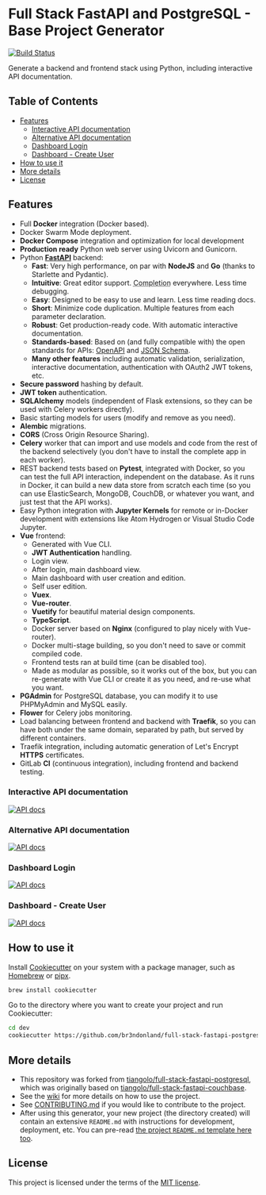 # Full Stack FastAPI and PostgreSQL - Base Project Generator

[![Build Status](https://travis-ci.com/br3ndonland/full-stack-fastapi-postgresql.svg?branch=develop)](https://travis-ci.com/br3ndonland/full-stack-fastapi-postgresql)

Generate a backend and frontend stack using Python, including interactive API documentation.

## Table of Contents <!-- omit in toc -->

- [Features](#features)
  - [Interactive API documentation](#interactive-api-documentation)
  - [Alternative API documentation](#alternative-api-documentation)
  - [Dashboard Login](#dashboard-login)
  - [Dashboard - Create User](#dashboard---create-user)
- [How to use it](#how-to-use-it)
- [More details](#more-details)
- [License](#license)

## Features

- Full **Docker** integration (Docker based).
- Docker Swarm Mode deployment.
- **Docker Compose** integration and optimization for local development
- **Production ready** Python web server using Uvicorn and Gunicorn.
- Python **[FastAPI](https://github.com/tiangolo/fastapi)** backend:
  - **Fast**: Very high performance, on par with **NodeJS** and **Go** (thanks to Starlette and Pydantic).
  - **Intuitive**: Great editor support. <abbr title="also known as auto-complete, autocompletion, IntelliSense">Completion</abbr> everywhere. Less time debugging.
  - **Easy**: Designed to be easy to use and learn. Less time reading docs.
  - **Short**: Minimize code duplication. Multiple features from each parameter declaration.
  - **Robust**: Get production-ready code. With automatic interactive documentation.
  - **Standards-based**: Based on (and fully compatible with) the open standards for APIs: <a href="https://github.com/OAI/OpenAPI-Specification" target="_blank">OpenAPI</a> and <a href="http://json-schema.org/" target="_blank">JSON Schema</a>.
  - **Many other features** including automatic validation, serialization, interactive documentation, authentication with OAuth2 JWT tokens, etc.
- **Secure password** hashing by default.
- **JWT token** authentication.
- **SQLAlchemy** models (independent of Flask extensions, so they can be used with Celery workers directly).
- Basic starting models for users (modify and remove as you need).
- **Alembic** migrations.
- **CORS** (Cross Origin Resource Sharing).
- **Celery** worker that can import and use models and code from the rest of the backend selectively (you don't have to install the complete app in each worker).
- REST backend tests based on **Pytest**, integrated with Docker, so you can test the full API interaction, independent on the database. As it runs in Docker, it can build a new data store from scratch each time (so you can use ElasticSearch, MongoDB, CouchDB, or whatever you want, and just test that the API works).
- Easy Python integration with **Jupyter Kernels** for remote or in-Docker development with extensions like Atom Hydrogen or Visual Studio Code Jupyter.
- **Vue** frontend:
  - Generated with Vue CLI.
  - **JWT Authentication** handling.
  - Login view.
  - After login, main dashboard view.
  - Main dashboard with user creation and edition.
  - Self user edition.
  - **Vuex**.
  - **Vue-router**.
  - **Vuetify** for beautiful material design components.
  - **TypeScript**.
  - Docker server based on **Nginx** (configured to play nicely with Vue-router).
  - Docker multi-stage building, so you don't need to save or commit compiled code.
  - Frontend tests ran at build time (can be disabled too).
  - Made as modular as possible, so it works out of the box, but you can re-generate with Vue CLI or create it as you need, and re-use what you want.
- **PGAdmin** for PostgreSQL database, you can modify it to use PHPMyAdmin and MySQL easily.
- **Flower** for Celery jobs monitoring.
- Load balancing between frontend and backend with **Traefik**, so you can have both under the same domain, separated by path, but served by different containers.
- Traefik integration, including automatic generation of Let's Encrypt **HTTPS** certificates.
- GitLab **CI** (continuous integration), including frontend and backend testing.

### Interactive API documentation

[![API docs](img/docs.png)](https://github.com/tiangolo/full-stack-fastapi-postgresql)

### Alternative API documentation

[![API docs](img/redoc.png)](https://github.com/tiangolo/full-stack-fastapi-postgresql)

### Dashboard Login

[![API docs](img/login.png)](https://github.com/tiangolo/full-stack-fastapi-postgresql)

### Dashboard - Create User

[![API docs](img/dashboard.png)](https://github.com/tiangolo/full-stack-fastapi-postgresql)

## How to use it

Install [Cookiecutter](https://cookiecutter.readthedocs.io/en/latest/) on your system with a package manager, such as [Homebrew](https://brew.sh/) or [pipx](https://pipxproject.github.io/pipx/).

```bash
brew install cookiecutter
```

Go to the directory where you want to create your project and run Cookiecutter:

```bash
cd dev
cookiecutter https://github.com/br3ndonland/full-stack-fastapi-postgresql
```

## More details

- This repository was forked from [tiangolo/full-stack-fastapi-postgresql](https://github.com/tiangolo/full-stack-fastapi-postgresql), which was originally based on [tiangolo/full-stack-fastapi-couchbase](https://github.com/tiangolo/full-stack-fastapi-couchbase).
- See the [wiki](https://github.com/br3ndonland/full-stack-fastapi-postgresql/wiki) for more details on how to use the project.
- See [CONTRIBUTING.md](./.github/CONTRIBUTING.md) if you would like to contribute to the project.
- After using this generator, your new project (the directory created) will contain an extensive `README.md` with instructions for development, deployment, etc. You can pre-read [the project `README.md` template here too](./{{cookiecutter.project_slug}}/README.md).

## License

This project is licensed under the terms of the [MIT license](https://choosealicense.com/licenses/mit/).
